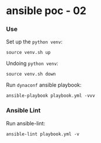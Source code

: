 # ansible poc - 02

### Use

Set up the `python venv`:
```shell
source venv.sh up
```

Undoing `python venv`:
```shell
source venv.sh down
```

Run `dynaconf` ansible playbook:
```shell
ansible-playbook playbook.yml -vvv
```

### Ansible Lint

Run ansible-lint:
```shell
ansible-lint playbook.yml -v
```

